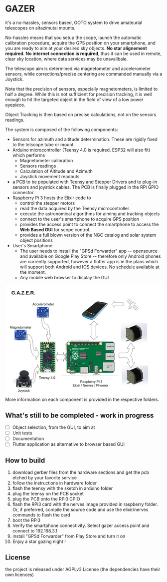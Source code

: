 # GAZER

it's a no-hassles, sensors based, GOTO system to drive amateurial telescopes on altazimutal mounts.

No-hassles means that you setup the scope, launch the automatic calibration procedure, acquire the GPS position on your smartphone, and you are ready to aim at your desired sky objects. **No star alignement required**. **No internet connection is required**, thus it can be used in remote, clear sky location, where data services may be unavailbale.

The telescope aim is determined via magnetometer and accelerometer sensors, while corrections/precise centering are commanded manually via a Joystick.

Note that the precision of sensors, especially magnetometers, is limited to half a degree. While this is not sufficient for precision tracking, it is well enough to hit the targeted object in the field of view of a low power eyepiece.

Object Tracking is then based on precise calculations, not on the sensors readings.

The system is composed of the following components:
* Sensors for azimuth and altitude determination. These are rigidly fixed to the telscope tube or mount.
* Arduino microcontroller (Teensy 4.0 is required. ESP32 will also fit) which performs
	* Magnetometer calibration
	* Sensors readings
	* Calculation of Altitude and Azimuth
	* Joystick movement readouts
* a PCB to be populated with Teensy and Stepper Drivers and to plug-in sensors and joystick cables. The PCB is finally plugged in the RPi GPIO connector.
* Raspberry Pi 3 hosts the Elixir code to
	*  control the stepper motors
	*  read the data acquired by the Teensy microcontroller
	*  execute the astronomical algorithms for aiming and tracking objects
	*  connect to the user's smartphone to acquire GPS position
	*  provides the access point to connect the smartphone to access the **Web Based GUI** for scope control.
	*  provides a full blown version of the NGC catalog and solar system object positions
* User's Smartphone
	* The user needs to install the "GPSd Forwarder" app -- opensource and available on Google Play Store -- therefore only Android phones are currently supported, however a flutter app is in the plans which will support both Android and IOS devices. No schedule available at the moment.
	* Any mobile web browser to display the GUI

![gazer block diagram](schema.jpg)
More information on each component is provided in the respective folders.

## What's still to be completed - work in progress

- [ ] Object selection, from the GUI, to aim at
- [ ] Unit tests
- [ ] Documentation
- [ ] Flutter application as alternative to browser based GUI

## How to build
1. download gerber files from the hardware sections and get the pcb etched by your favorite service
2. follow the instructions in hardware folder
3. flash the teensy with the sketch in arduino folder
4. plug the teensy on the PCB socket
5. plug the PCB onto the RPi3 GPIO
6. flash the RPi3 card with the nerves image provided in raspberry folder. Or, if preferred, compile the source code and use the elixir/nerves commands to flash the card
7. boot the RPi3
8. Verify the smartphone connectivity. Select gazer access point and connect to 192.168.3.1
9. install "GPSd Forwarder" from Play Store and turn it on
10. Enjoy a star gazing night !

## License
the project is released under AGPLv3 License (the dependencies have their own licences)
